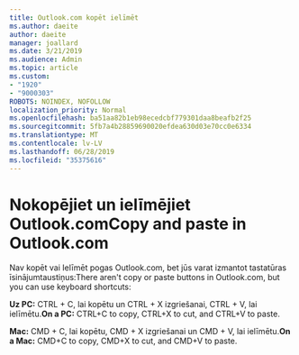 ```yaml
---
title: Outlook.com kopēt ielīmēt
ms.author: daeite
author: daeite
manager: joallard
ms.date: 3/21/2019
ms.audience: Admin
ms.topic: article
ms.custom:
- "1920"
- "9000303"
ROBOTS: NOINDEX, NOFOLLOW
localization_priority: Normal
ms.openlocfilehash: ba51aa82b1eb98ecedcbf779301daa8beafb2f25
ms.sourcegitcommit: 5fb7a4b28859690020efdea630d03e70cc0e6334
ms.translationtype: MT
ms.contentlocale: lv-LV
ms.lasthandoff: 06/28/2019
ms.locfileid: "35375616"
---
```

# <a name="copy-and-paste-in-outlookcom"></a><span data-ttu-id="fa1de-102">Nokopējiet un ielīmējiet Outlook.com</span><span class="sxs-lookup"><span data-stu-id="fa1de-102">Copy and paste in Outlook.com</span></span>

<span data-ttu-id="fa1de-103">Nav kopēt vai Ielīmēt pogas Outlook.com, bet jūs varat izmantot tastatūras īsinājumtaustiņus:</span><span class="sxs-lookup"><span data-stu-id="fa1de-103">There aren't copy or paste buttons in Outlook.com, but you can use keyboard shortcuts:</span></span>

<span data-ttu-id="fa1de-104">**Uz PC:** CTRL + C, lai kopētu un CTRL + X izgriešanai, CTRL + V, lai ielīmētu.</span><span class="sxs-lookup"><span data-stu-id="fa1de-104">**On a PC:** CTRL+C to copy, CTRL+X to cut, and CTRL+V to paste.</span></span>

<span data-ttu-id="fa1de-105">**Mac:** CMD + C, lai kopētu, CMD + X izgriešanai un CMD + V, lai ielīmētu.</span><span class="sxs-lookup"><span data-stu-id="fa1de-105">**On a Mac:** CMD+C to copy, CMD+X to cut, and CMD+V to paste.</span></span>